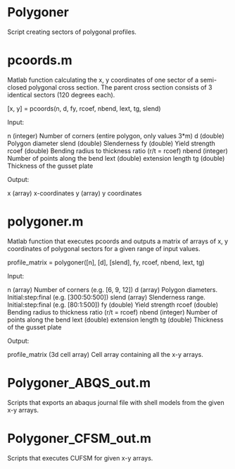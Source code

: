 # Polygoner

Script creating sectors of polygonal profiles.

# pcoords.m

Matlab function calculating the x, y coordinates of one sector of a semi-closed polygonal cross section. The parent cross section consists of 3 identical sectors (120 degrees each).

[x, y] = pcoords(n, d, fy, rcoef, nbend, lext, tg, slend)

Input:

n		(integer)	Number of corners (entire polygon, only values 3*m)
d		(double)	Polygon diameter
slend	(double)	Slenderness
fy		(double)	Yield strength
rcoef	(double)	Bending radius to thickness ratio (r/t = rcoef)
nbend	(integer)	Number of points along the bend
lext	(double)	extension length
tg		(double)	Thickness of the gusset plate

Output:

x		(array)	x-coordinates
y		(array)	y coordinates

# polygoner.m

Matlab function that executes pcoords and outputs a matrix of arrays of x, y coordinates of polygonal sectors for a given range of input values.

profile_matrix = polygoner([n], [d], [slend], fy, rcoef, nbend, lext, tg)

Input:

n		(array)		Number of corners (e.g. [6, 9, 12])
d		(array)		Polygon diameters. Initial:step:final (e.g. [300:50:500])
slend	(array)	Slenderness range. Initial:step:final (e.g. [80:1:500])
fy		(double)	Yield strength
rcoef	(double)	Bending radius to thickness ratio (r/t = rcoef)
nbend	(integer)	Number of points along the bend
lext	(double)	extension length
tg		(double)	Thickness of the gusset plate

Output:

profile_matrix	(3d cell array)		Cell array containing all the x-y arrays.

# Polygoner_ABQS_out.m

Scripts that exports an abaqus journal file with shell models from the given x-y arrays.

# Polygoner_CFSM_out.m

Scripts that executes CUFSM for given x-y arrays.

